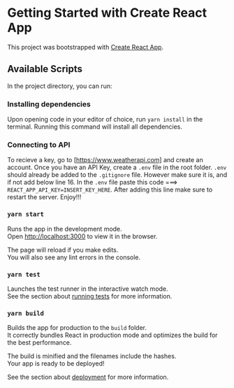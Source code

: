 # Getting Started with Create React App

This project was bootstrapped with [Create React App](https://github.com/facebook/create-react-app).


## Available Scripts

In the project directory, you can run:

### Installing dependencies

Upon opening code in your editor of choice, run `yarn install` in the terminal. Running this command will install all dependencies. 

### Connecting to API

To recieve a key, go to [https://www.weatherapi.com] and create an account. Once you have an API Key, create a `.env` file in the root folder. `.env` should already be added to the `.gitignore` file. However make sure it is, and if not add below line 16. In the `.env` file paste this code ===> `REACT_APP_API_KEY=INSERT_KEY_HERE`. After adding this line make sure to restart the server. Enjoy!!!

### `yarn start`

Runs the app in the development mode.\
Open [http://localhost:3000](http://localhost:3000) to view it in the browser.

The page will reload if you make edits.\
You will also see any lint errors in the console.

### `yarn test`

Launches the test runner in the interactive watch mode.\
See the section about [running tests](https://facebook.github.io/create-react-app/docs/running-tests) for more information.

### `yarn build`

Builds the app for production to the `build` folder.\
It correctly bundles React in production mode and optimizes the build for the best performance.

The build is minified and the filenames include the hashes.\
Your app is ready to be deployed!

See the section about [deployment](https://facebook.github.io/create-react-app/docs/deployment) for more information.
